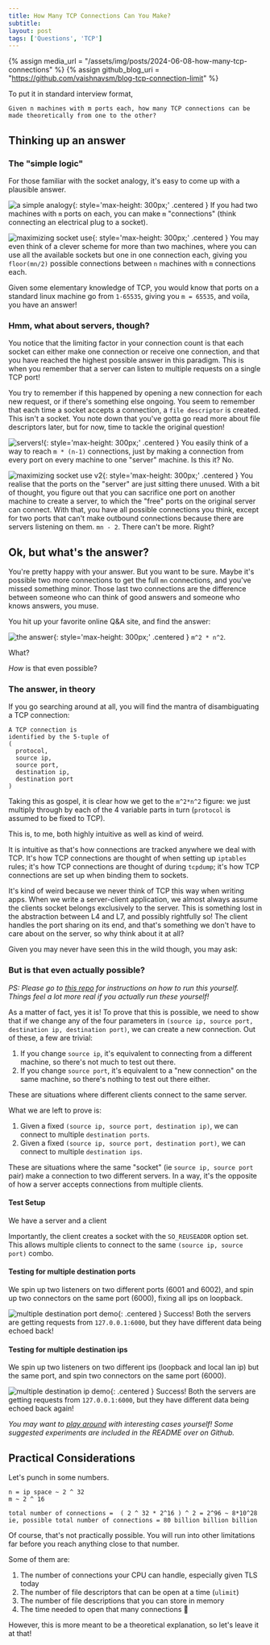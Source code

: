 ```yaml
---
title: How Many TCP Connections Can You Make?
subtitle:
layout: post
tags: ['Questions', 'TCP']
---
```

{% assign media_url = "/assets/img/posts/2024-06-08-how-many-tcp-connections"  %}
{% assign github_blog_uri = "https://github.com/vaishnavsm/blog-tcp-connection-limit"  %}

To put it in standard interview format,

```
Given n machines with m ports each, how many TCP connections can be made theoretically from one to the other?
```

## Thinking up an answer

### The "simple logic"
For those familiar with the socket analogy, it's easy to come up with a plausible answer.

![a simple analogy]({{media_url}}/1.svg){: style='max-height: 300px;' .centered }
If you had two machines with `m` ports on each, you can make `m` "connections" (think connecting an electrical plug to a socket).

![maximizing socket use]({{media_url}}/2.svg){: style='max-height: 300px;' .centered }
You may even think of a clever scheme for more than two machines, where you can use all the available sockets but one in one connection each, giving you `floor(mn/2)` possible connections between `n` machines with `m` connections each.

Given some elementary knowledge of TCP, you would know that ports on a standard linux machine go from `1-65535`, giving you `m = 65535`, and voila, you have an answer!


### Hmm, what about servers, though?
You notice that the limiting factor in your connection count is that each socket can either make one connection or receive one connection, and that you have reached the highest possible answer in this paradigm. This is when you remember that a server can listen to multiple requests on a single TCP port!

You try to remember if this happened by opening a new connection for each new request, or if there's something else ongoing. You seem to remember that each time a socket accepts a connection, a `file descriptor` is created. This isn't a socket. You note down that you've gotta go read more about file descriptors later, but for now, time to tackle the original question!

![servers!]({{media_url}}/3.svg){: style='max-height: 300px;' .centered }
You easily think of a way to reach `m * (n-1)` connections, just by making a connection from every port on every machine to one "server" machine. Is this it? No.

![maximizing socket use v2]({{media_url}}/4.svg){: style='max-height: 300px;' .centered }
You realise that the ports on the "server" are just sitting there unused. With a bit of thought, you figure out that you can sacrifice one port on another machine to create a server, to which the "free" ports on the original server can connect. With that, you have all possible connections you think, except for two ports that can't make outbound connections because there are servers listening on them. `mn - 2`. There can't be more. Right?

## Ok, but what's the answer?

You're pretty happy with your answer. But you want to be sure. Maybe it's possible two more connections to get the full `mn` connections, and you've missed something minor. Those last two connections are the difference between someone who can think of good answers and someone who knows answers, you muse.

You hit up your favorite online Q&A site, and find the answer:

![the answer]({{media_url}}/answer.svg){: style='max-height: 300px;' .centered }
`m^2 * n^2`.

What?

_How_ is that even possible?

### The answer, in theory

If you go searching around at all, you will find the mantra of disambiguating a TCP connection:
```
A TCP connection is
identified by the 5-tuple of
(
  protocol,
  source ip,
  source port,
  destination ip,
  destination port
)
```

Taking this as gospel, it is clear how we get to the `m^2*n^2` figure: we just multiply through by each of the 4 variable parts in turn (`protocol` is assumed to be fixed to TCP).

This is, to me, both highly intuitive as well as kind of weird.

It is intuitive as that's how connections are tracked anywhere we deal with TCP. It's how TCP connections are thought of when setting up `iptables` rules; it's how TCP connections are thought of during `tcpdump`; it's how TCP connections are set up when binding them to sockets.

It's kind of weird because we never think of TCP this way when writing apps. When we write a server-client application, we almost always assume the clients socket belongs exclusively to the server. This is something lost in the abstraction between L4 and L7, and possibly rightfully so! The client handles the port sharing on its end, and that's something we don't have to care about on the server, so why think about it at all?

Given you may never have seen this in the wild though, you may ask:

### But is that even actually possible?
_PS: Please go to [this repo]({{github_blog_uri}}) for instructions on how to run this yourself. Things feel a lot more real if you actually run these yourself!_

As a matter of fact, yes it is!
To prove that this is possible, we need to show that if we change any of the four parameters in `(source ip, source port, destination ip, destination port)`, we can create a new connection. Out of these, a few are trivial:

1. If you change `source ip`, it's equivalent to connecting from a different machine, so there's not much to test out there.
1. If you change `source port`, it's equivalent to a "new connection" on the same machine, so there's nothing to test out there either.

These are situations where different clients connect to the same server.

What we are left to prove is:
1. Given a fixed `(source ip, source port, destination ip)`, we can connect to multiple `destination ports`.
1. Given a fixed `(source ip, source port, destination port)`, we can connect to multiple `destination ips`.

These are situations where the same "socket" (ie `source ip, source port` pair) make a connection to two different servers. In a way, it's the opposite of how a server accepts connections from multiple clients.

#### Test Setup
We have a server and a client

Importantly, the client creates a socket with the `SO_REUSEADDR` option set. This allows multiple clients to connect to the same `(source ip, source port)` combo.

#### Testing for multiple destination ports
We spin up two listeners on two different ports (6001 and 6002), and spin up two connectors on the same port (6000), fixing all ips on loopback.

![multiple destination port demo]({{media_url}}/diffport.png){: .centered }
Success! Both the servers are getting requests from `127.0.0.1:6000`, but they have different data being echoed back!

#### Testing for multiple destination ips
We spin up two listeners on two different ips (loopback and local lan ip) but the same port, and spin two connectors on the same port (6000).

![multiple destination ip demo]({{media_url}}/diffips.png){: .centered }
Success! Both the servers are getting requests from `127.0.0.1:6000`, but they have different data being echoed back again!

_You may want to [play around]({{github_blog_uri}}) with interesting cases yourself! Some suggested experiments are included in the README over on Github._

## Practical Considerations

Let's punch in some numbers.

```
n = ip space ~ 2 ^ 32
m ~ 2 ^ 16

total number of connections =  ( 2 ^ 32 * 2^16 ) ^ 2 = 2^96 ~ 8*10^28
ie, possible total number of connections = 80 billion billion billion
```

Of course, that's not practically possible. You will run into other limitations far before you reach anything close to that number.

Some of them are:
1. The number of connections your CPU can handle, especially given TLS today
2. The number of file descriptors that can be open at a time (`ulimit`)
3. The number of file descriptions that you can store in memory
4. The time needed to open that many connections 🤣

However, this is more meant to be a theoretical explanation, so let's leave it at that!
